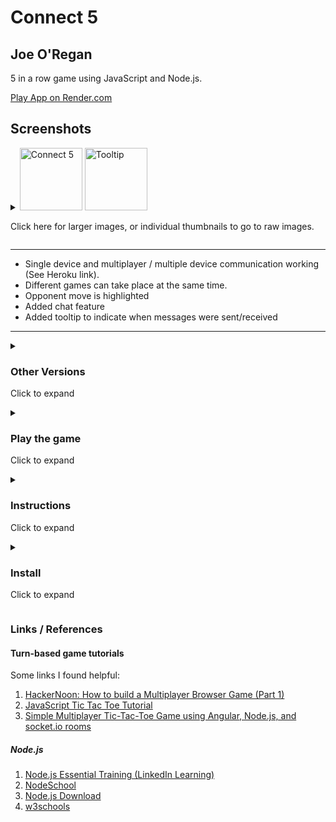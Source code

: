 # Connect 5

## Joe O'Regan

5 in a row game using JavaScript and Node.js.

[Play App on Render.com](https://jor-connect5.onrender.com/ "Go to Connect 5 on Render")

## Screenshots

<details closed>
<summary>
<img src="https://raw.githubusercontent.com/joeaoregan/Connect5-JS/master/Screenshots/screenshot1.png" title="Connect 5" height="100px"/>
<img src="https://raw.githubusercontent.com/joeaoregan/Connect5-JS/master/Screenshots/screenshot2tooltip.png" title="Tooltip" height="100px"/>
<p>Click here for larger images, or individual thumbnails to go to raw images.</p>
</summary>

![Connect 5](https://raw.githubusercontent.com/joeaoregan/Connect5-JS/master/Screenshots/screenshot1.png "Connect 5")

###### Connect 5

---

![Connect 5: Tooltip](https://raw.githubusercontent.com/joeaoregan/Connect5-JS/master/Screenshots/screenshot2tooltip.png "Connect 5: Tooltip")

###### Tooltip

</details>

---

- Single device and multiplayer / multiple device communication working (See Heroku link).
- Different games can take place at the same time.
- Opponent move is highlighted
- Added chat feature
- Added tooltip to indicate when messages were sent/received

---

<details closed>
<summary>
<h3>Other Versions</h3>
<p>Click to expand</p>
</summary>

- [Connect 5 Java Console](https://github.com/joeaoregan/Java-AppsAndTutorials/tree/master/Connect5/src/jor/con5/text)
- [Connect 5 AWT GUI](https://github.com/joeaoregan/Java-AppsAndTutorials/tree/master/Connect5/src/jor/con5/gui)
- [Connect 5 Python Console](https://github.com/joeaoregan/Python-GamesAndTutorials/tree/master/Connect5-Console)
- [Connect 5 Python PyGame](https://github.com/joeaoregan/Python-GamesAndTutorials/tree/master/Connect5-GUI)

</details>

<details closed>
<summary>
<h3>Play the game</h3>
<p>Click to expand</p>
</summary>

- [Render Multiplayer (Working)](https://jor-connect5.onrender.com/)
- [Heroku Multiplayer (NOT Working)](https://connect5-jor.herokuapp.com/)
- [Azure Single Player](http://test2-k00203642.azurewebsites.net/)
- [Azure Multiplayer Link (Need fix socket.io issue)](http://connect5-jor.azurewebsites.net/)
</details>

<details closed>
<summary>
<h3>Instructions</h3>
<p>Click to expand</p>
</summary>

##### Play

- Player 1 creates a game and is assigned a Game ID
- Player 2 enters game ID from Player 1 to join game
- Player 1 goes first
- Winning 5-in-a-row is highlighted when game is won
- Head-to-head scores are kept
- If Player 1 (Host) leaves a room the game returns to start screen for both players
- If Player 2 (Challenger) leaves room, game resets and another player can be invited
- Press reset to reset the game at any time, or restart when game has been won
</details>

<details closed>
<summary>
<h3>Install</h3>
<p>Click to expand</p>
</summary>

1. Download and unzip project
2. [Install Node.js](https://nodejs.org/en/)
3. Initialise NPM (from root directory type the following commands in command prompt)

```
npm init
npm install --save express socket.io
```

4. Run the server

```
node server.js
```

###### OR

```
npm start
```

5. navigate to [http://localhost:3000](http://localhost:1337) (Server will run on localhost '127.0.0.1' port: 1337)

---

</details>

### Links / References

#### Turn-based game tutorials

Some links I found helpful:

1. [HackerNoon: How to build a Multiplayer Browser Game (Part 1)](https://hackernoon.com/how-to-build-a-multiplayer-browser-game-4a793818c29b)
2. [JavaScript Tic Tac Toe Tutorial](https://www.youtube.com/watch?v=P2TcQ3h0ipQ)
3. [Simple Multiplayer Tic-Tac-Toe Game using Angular, Node.js, and socket.io rooms](http://www.codershood.info/2018/01/07/building-dead-simple-multiplayer-tic-tac-toe-game-using-angular-nodejs-socket-io-rooms-part-1/)

##### Node.js

1. [Node.js Essential Training (LinkedIn Learning)](https://www.linkedin.com/learning/node-js-essential-training/welcome)
2. [NodeSchool](https://nodeschool.io/#workshoppers)
3. [Node.js Download](https://nodejs.org/en/)
4. [w3schools](https://www.w3schools.com/nodejs/)
